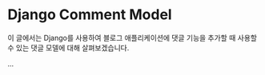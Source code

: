 # Django Comment Model

이 글에서는 Django를 사용하여 블로그 애플리케이션에 댓글 기능을 추가할 때 사용할 수 있는 댓글 모델에 대해 살펴보겠습니다.

...
